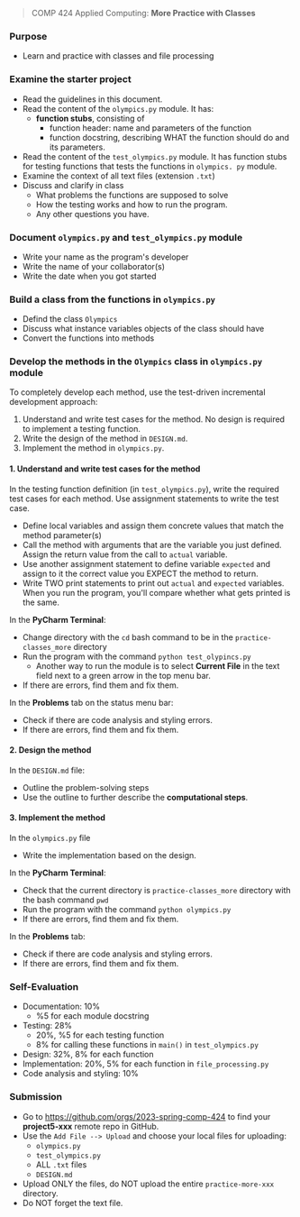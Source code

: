 > COMP 424 Applied Computing: **More Practice with Classes**

### Purpose
- Learn and practice with classes and file processing

### Examine the starter project
- Read the guidelines in this document. 
- Read the content of the  `olympics.py` module. It has:
  - **function stubs**, consisting of 
    - function header: name and parameters of the function
    - function docstring, describing WHAT the function should do and its 
      parameters.
- Read the content of the `test_olympics.py` module. It has function 
  stubs for testing functions that tests the functions in `olympics.
  py` module. 
- Examine the context of all text files (extension `.txt`)
- Discuss and clarify in class
  - What problems the functions are supposed to solve
  - How the testing works and how to run the program.
  - Any other questions you have. 


### Document `olympics.py` and `test_olympics.py` module
- Write your name as the program's developer
- Write the name of your collaborator(s)
- Write the date when you got started

### Build a class from the functions in `olympics.py`
- Defind the class `Olympics`
- Discuss what instance variables objects of the class should have
- Convert the functions into methods

### Develop the methods in the `Olympics` class in  `olympics.py` module
To completely develop each method, use the test-driven incremental 
development approach:
1. Understand and write test cases for the method. No design 
   is required to implement a testing function.
2. Write the design of the method in `DESIGN.md`.
3. Implement the method in `olympics.py`.

#### 1. Understand and write test cases for the method
In the testing function definition (in `test_olympics.py`), write the 
required test cases for each method. Use assignment statements to write the 
test case.   
- Define local variables and assign them concrete values that match the 
  method parameter(s)
- Call the method with arguments that are the variable you just 
  defined. Assign the return value from the call to  `actual` variable. 
- Use another assignment statement to define variable `expected` and assign 
  to it the correct value you EXPECT the method to return. 
- Write TWO print statements to print out `actual` and `expected` variables.  
  When you run the program, you'll compare whether what gets printed is the 
  same.

In the **PyCharm Terminal**:
- Change directory with the `cd` bash command to be in the 
  `practice-classes_more` directory 
- Run the program with the command `python test_olypincs.py`
  - Another way to run the module is to select **Current File** in the text 
    field next to a green arrow in the top menu bar. 
- If there are errors, find them and fix them.

In the **Problems** tab on the status menu bar:
- Check if there are code analysis and styling errors. 
- If there are errors, find them and fix them. 

#### 2. Design the method
In the `DESIGN.md` file:
  - Outline the problem-solving steps
  - Use the outline to further describe the **computational steps**. 

#### 3. Implement the method
In the `olympics.py` file
- Write the implementation based on the design.

In the **PyCharm Terminal**:
- Check that the current directory is `practice-classes_more` directory 
  with the bash command `pwd` 
- Run the program with the command `python olympics.py`
- If there are errors, find them and fix them.

In the **Problems** tab:
- Check if there are code analysis and styling errors. 
- If there are errors, find them and fix them. 

### Self-Evaluation
- Documentation: 10%
  - %5 for each module docstring
- Testing: 28%
  - 20%, %5 for each testing function
  - 8% for calling these functions in `main()` in `test_olympics.py`
- Design: 32%, 8% for each function
- Implementation: 20%, 5% for each function in `file_processing.py`
- Code analysis and styling: 10%

### Submission
- Go to https://github.com/orgs/2023-spring-comp-424 to find your 
  **project5-xxx** remote repo in GitHub.
- Use the `Add File --> Upload` and choose your local files for uploading:
  - `olympics.py`
  - `test_olympics.py`
  - ALL `.txt` files
  - `DESIGN.md`
- Upload ONLY the files, do NOT upload the entire `practice-more-xxx` 
  directory.
- Do NOT forget the text file.
